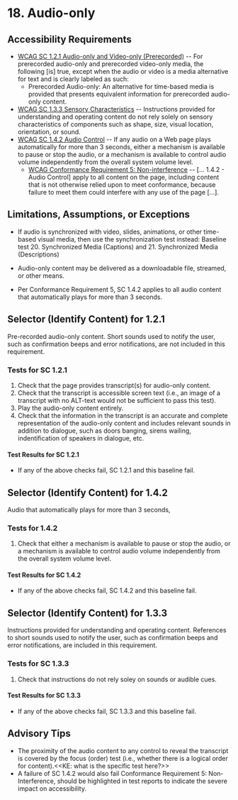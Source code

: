 # 18. Audio-only

## Accessibility Requirements
*	[WCAG SC 1.2.1 Audio-only and Video-only (Prerecorded)](https://www.w3.org/TR/UNDERSTANDING-WCAG20/media-equiv-av-only-alt.html) -- For prerecorded audio-only and prerecorded video-only media, the following [is] true, except when the audio or video is a media alternative for text and is clearly labeled as such:
    * Prerecorded Audio-only: An alternative for time-based media is provided that presents equivalent information for prerecorded audio-only content.
* [WCAG SC 1.3.3 Sensory Characteristics](https://www.w3.org/TR/UNDERSTANDING-WCAG20/content-structure-separation-understanding.html) -- Instructions provided for understanding and operating content do not rely solely on sensory characteristics of components such as shape, size, visual location, orientation, or sound. 
* [WCAG SC 1.4.2 Audio Control](https://www.w3.org/TR/UNDERSTANDING-WCAG20/visual-audio-contrast-dis-audio.html) --  If any audio on a Web page plays automatically for more than 3 seconds, either a mechanism is available to pause or stop the audio, or a mechanism is available to control audio volume independently from the overall system volume level.
   * [WCAG Conformance Requirement 5: Non-interference](https://www.w3.org/TR/UNDERSTANDING-WCAG20/visual-audio-contrast-dis-audio.html) -- [... 1.4.2 - Audio Control] apply to all content on the page, including content that is not otherwise relied upon to meet conformance, because failure to meet them could interfere with any use of the page [...].

## Limitations, Assumptions, or Exceptions
* If audio is synchronized with video, slides, animations, or other time-based visual media, then use the synchronization test instead: Baseline test 20. Synchronized Media (Captions) and 21. Synchronized Media (Descriptions)

* Audio-only content may be delivered as a downloadable file, streamed, or other means.
* Per Conformance Requirement 5, SC 1.4.2 applies to all audio content that automatically plays for more than 3 seconds. 

## Selector (Identify Content) for 1.2.1
Pre-recorded audio-only content. Short sounds used to notify the user, such as confirmation beeps and error notifications, are not included in this requirement.

### Tests for SC 1.2.1
1. Check that the page provides transcript(s) for audio-only content.
2. Check that the transcript is accessible screen text (i.e., an image of a transcript with no ALT-text would not be sufficient to pass this test).
1. Play the audio-only content entirely.
3. Check that the information in the transcript is an accurate and complete representation of the audio-only content and includes relevant sounds in addition to dialogue, such as doors banging, sirens wailing, indentification of speakers in dialogue, etc.

#### Test Results for SC 1.2.1
* If any of the above checks fail, SC 1.2.1 and this baseline fail.

## Selector (Identify Content) for 1.4.2
Audio that automatically plays for more than 3 seconds,

### Tests for 1.4.2
1. Check that either a mechanism is available to pause or stop the audio, or a mechanism is available to control audio volume independently from the overall system volume level.

#### Test Results for SC 1.4.2
* If any of the above checks fail, SC 1.4.2 and this baseline fail.

## Selector (Identify Content) for 1.3.3
Instructions provided for understanding and operating content. References to short sounds used to notify the user, such as confirmation beeps and error notifications, are included in this requirement.

### Tests for SC 1.3.3
1. Check that instructions do not rely soley on sounds or audible cues.

#### Test Results for SC 1.3.3
* If any of the above checks fail, SC 1.3.3 and this baseline fail.

## Advisory Tips
* The proximity of the audio content to any control to reveal the transcript is covered by the focus (order) test (i.e., whether there is a logical order for content).<<KE: what is the specific test here?>>
* A failure of SC 1.4.2 would also fail Conformance Requirement 5: Non-Interference, should be highlighted in test reports to indicate the severe impact on accessibility.
